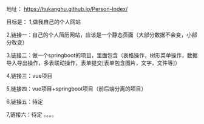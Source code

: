 地址：
https://hukanghu.github.io/Person-Index/

目标是：
1,做我自己的个人网站

2,链接一：自己的个人简历网站，应该是一个静态页面（大部分数据不会变，小部分改变）

3,链接二：做一个springboot的项目，里面包含（表格操作，树形菜单操作，数据导入导出操作，多表联动操作，表单提交[表单包含图片，文字，文件等]）

4,链接三：vue项目

5,链接四：vue项目+springboot项目（前后端分离的项目）

6,链接五：待定

7,链接六：待定
。。。。
